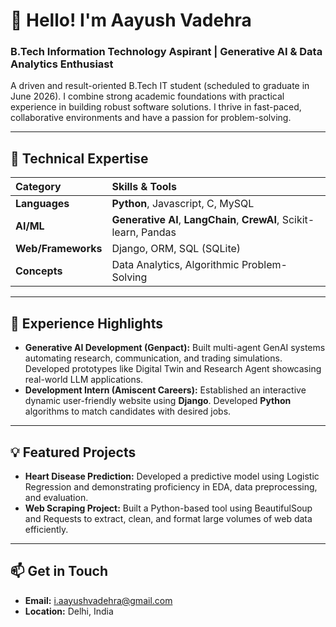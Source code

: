 # 👋 Hello! I'm Aayush Vadehra

### B.Tech Information Technology Aspirant | Generative AI & Data Analytics Enthusiast

A driven and result-oriented B.Tech IT student (scheduled to graduate in June 2026). I combine strong academic foundations with practical experience in building robust software solutions. I thrive in fast-paced, collaborative environments and have a passion for problem-solving.

---

## 🚀 Technical Expertise

| Category | Skills & Tools |
| :--- | :--- |
| **Languages** | **Python**, Javascript, C, MySQL |
| **AI/ML** | **Generative AI**, **LangChain**, **CrewAI**, Scikit-learn, Pandas |
| **Web/Frameworks** | Django, ORM, SQL (SQLite) |
| **Concepts** | Data Analytics, Algorithmic Problem-Solving |

---

## 💼 Experience Highlights

* **Generative AI Development (Genpact):** Built multi-agent GenAI systems automating research, communication, and trading simulations. Developed prototypes like Digital Twin and Research Agent showcasing real-world LLM applications.
* **Development Intern (Amiscent Careers):** Established an interactive dynamic user-friendly website using **Django**. Developed **Python** algorithms to match candidates with desired jobs.

---

## 💡 Featured Projects

* **Heart Disease Prediction:** Developed a predictive model using Logistic Regression and demonstrating proficiency in EDA, data preprocessing, and evaluation.
* **Web Scraping Project:** Built a Python-based tool using BeautifulSoup and Requests to extract, clean, and format large volumes of web data efficiently.

---

## 📫 Get in Touch

* **Email:** i.aayushvadehra@gmail.com
* **Location:** Delhi, India

